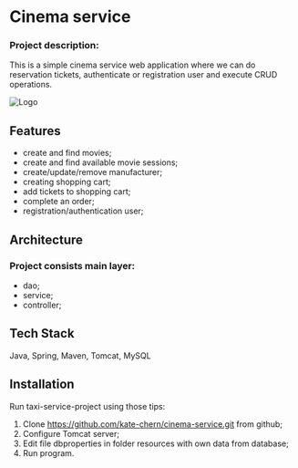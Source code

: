
# Cinema service

### Project description:
This is a simple cinema service web application where we can do reservation tickets, authenticate or registration user and execute CRUD operations.


![Logo](https://static.miraheze.org/avidwiki/thumb/f/fd/Cinema_Service_%28%EC%8B%9C%EB%84%A4%EB%A7%88%EC%84%9C%EB%B9%84%EC%8A%A4%29_-_2001.jpg/350px-Cinema_Service_%28%EC%8B%9C%EB%84%A4%EB%A7%88%EC%84%9C%EB%B9%84%EC%8A%A4%29_-_2001.jpg)


## Features

- create and find movies;
- create and find available movie sessions;
- create/update/remove manufacturer;
- creating shopping cart;
- add tickets to shopping cart;
- complete an order;
- registration/authentication user;



## Architecture
### Project consists main layer:
- dao;
- service;
- controller;




## Tech Stack

Java, Spring, Maven, Tomcat, MySQL



## Installation

Run taxi-service-project using those tips:
1. Clone https://github.com/kate-chern/cinema-service.git from github;
2. Configure Tomcat server;
3. Edit file dbproperties in folder resources with own data from database;
4. Run program. 


    
